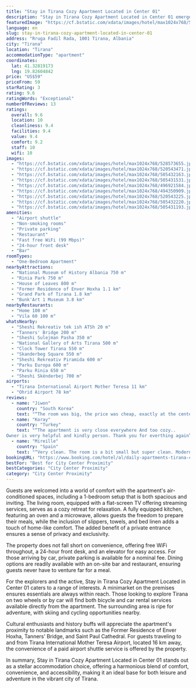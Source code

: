 ```yaml
---
title: "Stay in Tirana Cozy Apartment Located in Center 01"
description: "Stay in Tirana Cozy Apartment Located in Center 01 emerges as a prime choice for travelers seeking the perfect blend of comfort and convenience in the heart of Tirana."
featuredImage: "https://cf.bstatic.com/xdata/images/hotel/max1024x768/528573655.jpg?k=4a75c748cbd0fa4f848f78865d9bdd0c0df945b0afbab4ca209f85a8d2dfde3a&o=&hp=1"
language: en
slug: stay-in-tirana-cozy-apartment-located-in-center-01
address: "Rruga Fadil Rada, 1001 Tirana, Albania"
city: "Tirana"
location: "Tirana"
accommodationType: "apartment"
coordinates:
  lat: 41.32819173
  lng: 19.82604842
price: "US$59"
priceFrom: 59
starRating: 3
rating: 9.6
ratingWords: "Exceptional"
numberOfReviews: 13
ratings:
  overall: 9.6
  location: 10
  cleanliness: 9.4
  facilities: 9.4
  value: 9.4
  comfort: 9.2
  staff: 10
  wifi: 10
images:
  - "https://cf.bstatic.com/xdata/images/hotel/max1024x768/528573655.jpg?k=4a75c748cbd0fa4f848f78865d9bdd0c0df945b0afbab4ca209f85a8d2dfde3a&o=&hp=1"
  - "https://cf.bstatic.com/xdata/images/hotel/max1024x768/520543471.jpg?k=b6fcdb8c8147c25d20e48346faa500227563f207b9e80b5a5b4039056d0c72f0&o=&hp=1"
  - "https://cf.bstatic.com/xdata/images/hotel/max1024x768/505432163.jpg?k=3fc8a9a6c0b488b650b2d2e7ba5ca8041a05cf4f80264def0992f06a94579ac7&o=&hp=1"
  - "https://cf.bstatic.com/xdata/images/hotel/max1024x768/505431531.jpg?k=e1b8f5c2f639cd94a519b51e0b158645223d901d8af90d5df40cd0429983f283&o=&hp=1"
  - "https://cf.bstatic.com/xdata/images/hotel/max1024x768/496921584.jpg?k=94596646b0558fcd6c46b5d4d80d2102800f73bfd8f2409a4233c5c04307c92b&o=&hp=1"
  - "https://cf.bstatic.com/xdata/images/hotel/max1024x768/494350909.jpg?k=120caf6f54c77acbfe64c4e472aeebec7c396478bfdd2ac183cd10cedc483c53&o=&hp=1"
  - "https://cf.bstatic.com/xdata/images/hotel/max1024x768/520543225.jpg?k=61d4dad2aac711199662f39aaa1a33aa560c63e8c6231c949f73c783a7d6b54a&o=&hp=1"
  - "https://cf.bstatic.com/xdata/images/hotel/max1024x768/505432220.jpg?k=2661e5f65e8402764b0211756ca4c97549abcb61e0dd39c34ce307c74bce0664&o=&hp=1"
  - "https://cf.bstatic.com/xdata/images/hotel/max1024x768/505431193.jpg?k=1bff83093ba87a24d7373083d407ebaca23d0d63a9cf8d21eb56ae8cac8bb90d&o=&hp=1"
amenities:
  - "Airport shuttle"
  - "Non-smoking rooms"
  - "Private parking"
  - "Restaurant"
  - "Fast free WiFi (99 Mbps)"
  - "24-hour front desk"
  - "Bar"
roomTypes:
  - "One-Bedroom Apartment"
nearbyAttractions:
  - "National Museum of History Albania 750 m"
  - "Rinia Park 750 m"
  - "House of Leaves 800 m"
  - "Former Residence of Enver Hoxha 1.1 km"
  - "Grand Park of Tirana 1.8 km"
  - "Bunk'Art 1 Museum 3.8 km"
nearbyRestaurants:
  - "Home 100 m"
  - "Vila 60 100 m"
whatsNearby:
  - "Sheshi Rekreativ tek ish ATSh 20 m"
  - "Tanners' Bridge 200 m"
  - "Sheshi Sulejman Pasha 350 m"
  - "National Gallery of Arts Tirana 500 m"
  - "Clock Tower Tirana 550 m"
  - "Skanderbeg Square 550 m"
  - "Sheshi Rekreativ Piramida 600 m"
  - "Parku Europa 600 m"
  - "Parku Rinia 650 m"
  - "Sheshi Skënderbej 700 m"
airports:
  - "Tirana International Airport Mother Teresa 11 km"
  - "Ohrid Airport 78 km"
reviews:
  - name: "Jiwon"
    country: "South Korea"
    text: "“The room was big, the price was cheap, exactly at the center of tirana, a lot of facilities around... just every single thing was perfect”"
  - name: "Koray"
    country: "Turkey"
    text: "“The apartment is very close everywhere And too cozy..
Owner is very helpful and kindly person. Thank you for everthing again”"
  - name: "Mireille"
    country: "Spain"
    text: "“Very clean. The room is a bit small but super clean. Modern. Very modern kitchen full of all amenities. Location central”"
bookingURL: "https://www.booking.com/hotel/al/daily-apartments-tirana-center.en-gb.html?aid=8035640"
bestFor: "Best for City Center Proximity"
bestCategories: "City Center Proximity"
category: "City Center Proximity"
---
```


Guests are welcomed into a world of comfort with the apartment's air-conditioned spaces, including a 1-bedroom setup that is both spacious and inviting. The living room, equipped with a flat-screen TV offering streaming services, serves as a cozy retreat for relaxation. A fully equipped kitchen, featuring an oven and a microwave, allows guests the freedom to prepare their meals, while the inclusion of slippers, towels, and bed linen adds a touch of home-like comfort. The added benefit of a private entrance ensures a sense of privacy and exclusivity.

The property does not fall short on convenience, offering free WiFi throughout, a 24-hour front desk, and an elevator for easy access. For those arriving by car, private parking is available for a nominal fee. Dining options are readily available with an on-site bar and restaurant, ensuring guests never have to venture far for a meal.

For the explorers and the active, Stay in Tirana Cozy Apartment Located in Center 01 caters to a range of interests. A minimarket on the premises ensures essentials are always within reach. Those looking to explore Tirana on two wheels or by car will find both bicycle and car rental services available directly from the apartment. The surrounding area is ripe for adventure, with skiing and cycling opportunities nearby.

Cultural enthusiasts and history buffs will appreciate the apartment's proximity to notable landmarks such as the Former Residence of Enver Hoxha, Tanners' Bridge, and Saint Paul Cathedral. For guests traveling to and from Tirana International Mother Teresa Airport, located 16 km away, the convenience of a paid airport shuttle service is offered by the property.

In summary, Stay in Tirana Cozy Apartment Located in Center 01 stands out as a stellar accommodation choice, offering a harmonious blend of comfort, convenience, and accessibility, making it an ideal base for both leisure and adventure in the vibrant city of Tirana.